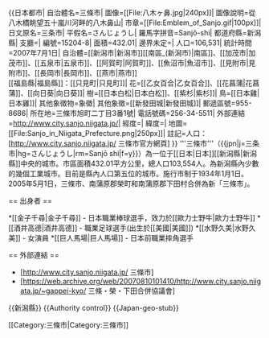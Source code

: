{{日本都市|
自治體名=三條市|
圖像=[[File:八木ヶ鼻.jpg|240px]]|
圖像說明=從八木橋眺望五十嵐川河畔的八木鼻山|
市章=[[File:Emblem_of_Sanjo.gif|100px]]|
日文原名=三条市|
平假名=さんじょうし|
羅馬字拼音=Sanjō-shi|
都道府縣=新潟縣|
支廳=|
編號=15204-8|
面積=432.01|
邊界未定=|
人口=106,531|
統計時間=2007年7月1日|
自治體=[[新潟市|新潟市]][[南區_(新潟市)|南區]]、[[加茂市|加茂市]]、[[五泉市|五泉市]]、[[阿賀町|阿賀町]]、[[魚沼市|魚沼市]]、[[見附市|見附市]]、[[長岡市|長岡市]]、[[燕市|燕市]]<br />[[福島縣|福島縣]]：[[只見町|只見町]]|
花=[[乙女百合|乙女百合]]、[[花菖蒲|花菖蒲]]、[[向日葵|向日葵]]|
樹=[[日本白松|日本白松]]、[[紫杉|紫杉]]|
鳥=[[日本雞|日本雞]]|
其他象徵物=象徵|
其他象徵=[[新發田城|新發田城]]|
郵遞區號=955-8686|
所在地=三條市旭町二丁目3番1號|
電話號碼=256-34-5511|
外部連結=http://www.city.sanjo.niigata.jp/|
經度=|
緯度=|
地圖=[[File:Sanjo_in_Niigata_Prefecture.png|250px]]|
註記=人口：[http://www.city.sanjo.niigata.jp/ 三條市官方網頁]
}}
'''三條市'''（{{jpn|j=三条市|hg=さんじょうし|rm=Sanjō shi|f=y}}）為一位于[[日本|日本]][[新潟縣|新潟縣]]中央的城市。市區面積432.01平方公里，總人口103,554人。為新潟縣內少數的幾個工業城市。目前是縣內人口第五位的城市。施行市制于1934年1月1日。2005年5月1日，三條市、南蒲原郡榮町和南蒲原郡下田村合併為新「三條市」。

== 出身者 ==

*[[金子千尋|金子千尋]] - 日本職業棒球選手，效力於[[歐力士野牛|歐力士野牛]]
*[[酒井高德|酒井高德]] - 職業足球選手(出生於[[美國|美國]])
*[[水野久美|水野久美]] - 女演員
*[[巨人馬場|巨人馬場]] - 日本前職業摔角選手

== 外部連結 ==
* [http://www.city.sanjo.niigata.jp/ 三條市]
* [https://web.archive.org/web/20070810101410/http://www.city.sanjo.niigata.jp/~gappei-kyo/ 三條・榮・下田合併協議會]

{{新潟縣}}
{{Authority control}}
{{Japan-geo-stub}}

[[Category:三條市|Category:三條市]]